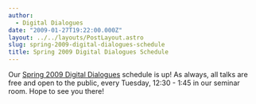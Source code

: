 ```yaml
---
author:
  - Digital Dialogues
date: "2009-01-27T19:22:00.000Z"
layout: ../../layouts/PostLayout.astro
slug: spring-2009-digital-dialogues-schedule
title: Spring 2009 Digital Dialogues Schedule
---
```


Our [Spring 2009 Digital Dialogues](http://web.archive.org/web/20100615144914/http://www.mith2.umd.edu/programs/mith_speakers_spring_2009.pdf) schedule is up! As always, all talks are free and open to the public, every Tuesday, 12:30 - 1:45 in our seminar room. Hope to see you there!
